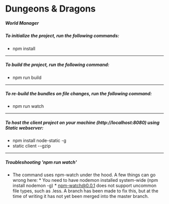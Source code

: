 # Dungeons & Dragons
##### World Manager

##### To initialize the project, run the following commands:
* npm install

* * *

##### To build the project, run the following command:
* npm run build

* * *

##### To re-build the bundles on file changes, run the following command:
* npm run watch

* * *

##### To host the client project on your machine (http://localhost:8080) using Static webserver:
* npm install node-static -g
* static client --gzip

* * *

##### Troubleshooting 'npm run watch'
* The command uses npm-watch under the hood. A few things can go wrong here:
        * You need to have nodemon installed system-wide (npm install nodemon -g)
        * npm-watch@0.0.1 does not support uncommon file types, such as .less. A branch has been made to fix this, but at the time of writing it has not yet been merged into the master branch.